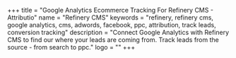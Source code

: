 +++
title = "Google Analytics Ecommerce Tracking For Refinery CMS - Attributio"
name = "Refinery CMS"
keywords = "refinery, refinery cms, google analytics, cms, adwords, facebook, ppc, attribution, track leads, conversion tracking"
description = "Connect Google Analytics with Refinery CMS to find our where your leads are coming from. Track leads from the source - from search to ppc."
logo = ""
+++
